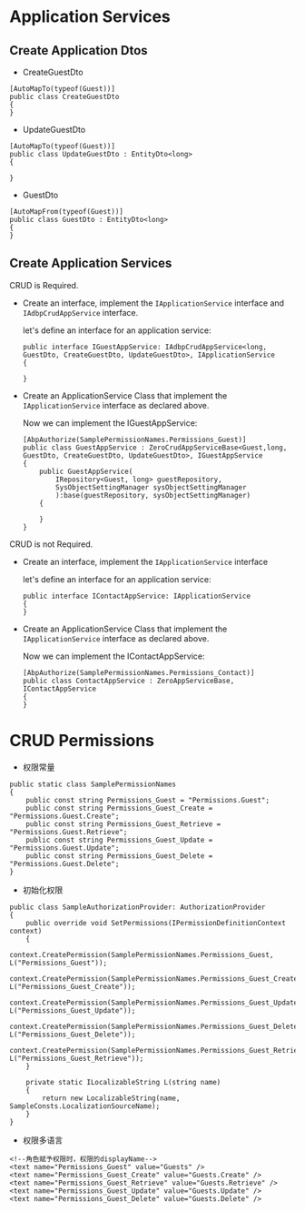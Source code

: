 Application Services
=================

Create Application Dtos
----------------
+ CreateGuestDto
```
[AutoMapTo(typeof(Guest))]
public class CreateGuestDto
{
}
```

+ UpdateGuestDto
```
[AutoMapTo(typeof(Guest))]
public class UpdateGuestDto : EntityDto<long>
{

}
```

+ GuestDto
```
[AutoMapFrom(typeof(Guest))]
public class GuestDto : EntityDto<long>
{
}
```

Create Application Services
-------------------

CRUD is Required.

+ Create an interface, implement the `IApplicationService` interface and `IAdbpCrudAppService` interface.

    let's define an interface for an application service:

    ```
    public interface IGuestAppService: IAdbpCrudAppService<long, GuestDto, CreateGuestDto, UpdateGuestDto>, IApplicationService
    {

    }
    ```

+ Create an ApplicationService Class that implement the `IApplicationService` interface as declared above. 
    
    Now we can implement the IGuestAppService:
    
    ```
    [AbpAuthorize(SamplePermissionNames.Permissions_Guest)]
    public class GuestAppService : ZeroCrudAppServiceBase<Guest,long, GuestDto, CreateGuestDto, UpdateGuestDto>, IGuestAppService
    {
        public GuestAppService(
            IRepository<Guest, long> guestRepository,
            SysObjectSettingManager sysObjectSettingManager
            ):base(guestRepository, sysObjectSettingManager)
        {

        }
    }
    ```

CRUD is not Required.

+ Create an interface, implement the `IApplicationService` interface

    let's define an interface for an application service:
    
    ```
    public interface IContactAppService: IApplicationService
    {
    }
    ```

+ Create an ApplicationService Class that implement the `IApplicationService` interface as declared above. 

    Now we can implement the IContactAppService:

    ```
    [AbpAuthorize(SamplePermissionNames.Permissions_Contact)]
    public class ContactAppService : ZeroAppServiceBase, IContactAppService
    {
    }
    ```

CRUD Permissions
=====================

+ 权限常量
```
public static class SamplePermissionNames
{
    public const string Permissions_Guest = "Permissions.Guest";
    public const string Permissions_Guest_Create = "Permissions.Guest.Create";
    public const string Permissions_Guest_Retrieve = "Permissions.Guest.Retrieve";
    public const string Permissions_Guest_Update = "Permissions.Guest.Update";
    public const string Permissions_Guest_Delete = "Permissions.Guest.Delete";
}
```

+ 初始化权限
```
public class SampleAuthorizationProvider: AuthorizationProvider
{
    public override void SetPermissions(IPermissionDefinitionContext context)
    {
        context.CreatePermission(SamplePermissionNames.Permissions_Guest, L("Permissions_Guest"));
        context.CreatePermission(SamplePermissionNames.Permissions_Guest_Create, L("Permissions_Guest_Create"));
        context.CreatePermission(SamplePermissionNames.Permissions_Guest_Update, L("Permissions_Guest_Update"));
        context.CreatePermission(SamplePermissionNames.Permissions_Guest_Delete, L("Permissions_Guest_Delete"));
        context.CreatePermission(SamplePermissionNames.Permissions_Guest_Retrieve, L("Permissions_Guest_Retrieve"));
    }

    private static ILocalizableString L(string name)
    {
        return new LocalizableString(name, SampleConsts.LocalizationSourceName);
    }
}
```

+ 权限多语言
```
<!--角色赋予权限时，权限的displayName-->
<text name="Permissions_Guest" value="Guests" />
<text name="Permissions_Guest_Create" value="Guests.Create" />
<text name="Permissions_Guest_Retrieve" value="Guests.Retrieve" />
<text name="Permissions_Guest_Update" value="Guests.Update" />
<text name="Permissions_Guest_Delete" value="Guests.Delete" />
```